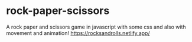 # rock-paper-scissors
A rock paper and scissors game in javascript with some css and also with movement and animation!
https://rocksandrolls.netlify.app/
